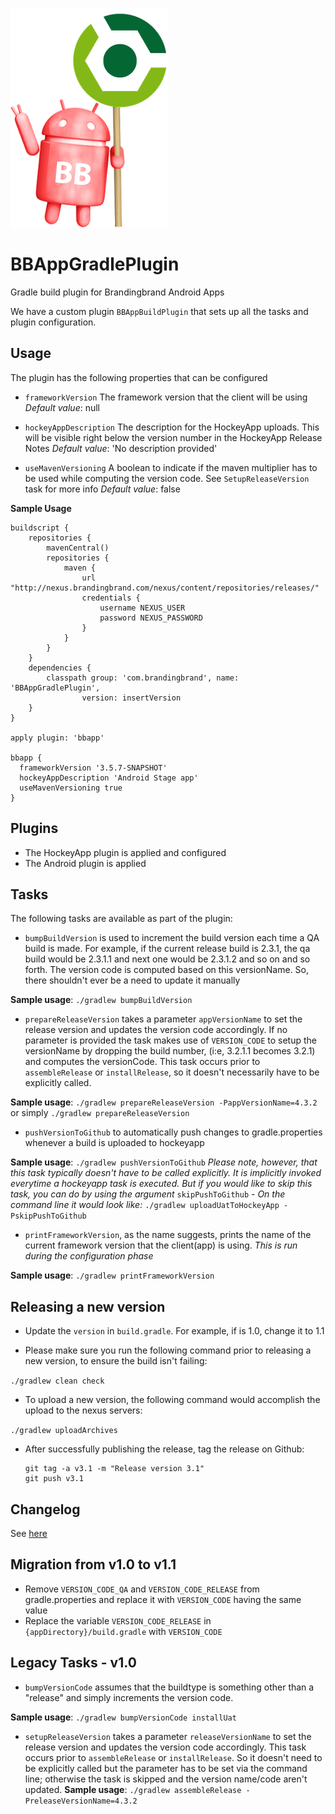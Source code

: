 ![logo](logo.png)

# BBAppGradlePlugin
Gradle build plugin for Brandingbrand Android Apps

We have a custom plugin `BBAppBuildPlugin` that sets up all the tasks and plugin configuration.

## Usage

The plugin has the following properties that can be configured

- `frameworkVersion`
 The framework version that the client will be using
 _Default value_: null
 
- `hockeyAppDescription`
 The description for the HockeyApp uploads. This will be visible right below the version number
in the HockeyApp Release Notes
_Default value_: 'No description provided'

- `useMavenVersioning`
A boolean to indicate if the maven multiplier has to be used while computing the version code. See `SetupReleaseVersion` task for more info
_Default value_: false

**Sample Usage**
```
buildscript {
    repositories {
        mavenCentral()
        repositories {
            maven {
                url "http://nexus.brandingbrand.com/nexus/content/repositories/releases/"
                credentials {
                    username NEXUS_USER
                    password NEXUS_PASSWORD
                }
            }
        }
    }
    dependencies {
        classpath group: 'com.brandingbrand', name: 'BBAppGradlePlugin',
                version: insertVersion
    }
}

apply plugin: 'bbapp'

bbapp {
  frameworkVersion '3.5.7-SNAPSHOT'
  hockeyAppDescription 'Android Stage app'
  useMavenVersioning true
}
```

## Plugins

- The HockeyApp plugin is applied and configured
- The Android plugin is applied

## Tasks

The following tasks are available as part of the plugin:

- `bumpBuildVersion` is used to increment the build version each time a QA build is made. For example, if the current release build is 2.3.1, the qa build would be 2.3.1.1 and next one would be 2.3.1.2 and so on and so forth. The version code is computed based on this versionName. So, there shouldn't ever be a need to update it manually

 **Sample usage**: `./gradlew bumpBuildVersion`

- `prepareReleaseVersion` takes a parameter `appVersionName` to set the release version
and updates the version code accordingly. If no parameter is provided  the task makes use of `VERSION_CODE` to setup the versionName by dropping the build number, (i:e, 3.2.1.1 becomes 3.2.1) and computes the versionCode. This task occurs prior to `assembleRelease` or `installRelease`, so it doesn't necessarily have to be explicitly called.

 **Sample usage**: `./gradlew prepareReleaseVersion -PappVersionName=4.3.2` or simply `./gradlew prepareReleaseVersion `

- `pushVersionToGithub` to automatically push changes to gradle.properties whenever a build is uploaded to hockeyapp

 **Sample usage**: `./gradlew pushVersionToGithub`
 *Please note, however, that this task typically doesn't have to be called explicitly. It is implicitly invoked everytime a hockeyapp task is executed. But if you would
like to skip this task, you can do by using the argument* `skipPushToGithub` - *On the command line it would look like:*
`./gradlew uploadUatToHockeyApp -PskipPushToGithub`

- `printFrameworkVersion`, as the name suggests, prints the name of the current framework version that the client(app) is using. *This is run during the configuration phase*

 **Sample usage**: `./gradlew printFrameworkVersion`

## Releasing a new version

- Update the `version` in `build.gradle`. For example, if is 1.0, change it to 1.1

- Please make sure you run the following command prior to releasing a new version, to ensure the build isn't failing:

 `./gradlew clean check`

- To upload a new version, the following command would accomplish the upload to the nexus servers:

 `./gradlew uploadArchives`
 
- After successfully publishing the release, tag the release on Github:
    ```
    git tag -a v3.1 -m "Release version 3.1"
    git push v3.1
    ```
 
## Changelog

See [here](https://github.com/brandingbrand/BBAppGradlePlugin/releases)
 
## Migration from v1.0 to v1.1

- Remove `VERSION_CODE_QA` and `VERSION_CODE_RELEASE` from gradle.properties and replace it with `VERSION_CODE` having the same value
- Replace the variable `VERSION_CODE_RELEASE` in `{appDirectory}/build.gradle` with `VERSION_CODE`
 
##  Legacy Tasks - v1.0

- `bumpVersionCode` assumes that the buildtype is something other than a "release" and simply increments the version code.

 **Sample usage**: `./gradlew bumpVersionCode installUat`

- `setupReleaseVersion` takes a parameter `releaseVersionName` to set the release version
and updates the version code accordingly. This task occurs prior to `assembleRelease` or
`installRelease`. So it doesn't need to be explicitly called but the parameter has to be
set via the command line; otherwise the task is skipped and the version name/code aren't
updated.
**Sample usage**: `./gradlew assembleRelease -PreleaseVersionName=4.3.2`
